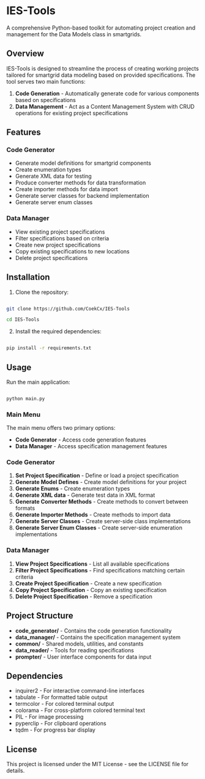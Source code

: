 # IES-Tools

A comprehensive Python-based toolkit for automating project creation and management for the Data Models class in smartgrids.

## Overview

IES-Tools is designed to streamline the process of creating working projects tailored for smartgrid data modeling based on provided specifications. The tool serves two main functions:

1. **Code Generation** - Automatically generate code for various components based on specifications
2. **Data Management** - Act as a Content Management System with CRUD operations for existing project specifications

## Features

### Code Generator

- Generate model definitions for smartgrid components
- Create enumeration types
- Generate XML data for testing
- Produce converter methods for data transformation
- Create importer methods for data import
- Generate server classes for backend implementation
- Generate server enum classes

### Data Manager

- View existing project specifications
- Filter specifications based on criteria
- Create new project specifications
- Copy existing specifications to new locations
- Delete project specifications

## Installation

1. Clone the repository:

```bash

git clone https://github.com/CoekCx/IES-Tools

cd IES-Tools

```

2. Install the required dependencies:

```bash

pip install -r requirements.txt

```

## Usage

Run the main application:

```bash

python main.py

```

### Main Menu

The main menu offers two primary options:

- **Code Generator** - Access code generation features
- **Data Manager** - Access specification management features

### Code Generator

1. **Set Project Specification** - Define or load a project specification
2. **Generate Model Defines** - Create model definitions for your project
3. **Generate Enums** - Create enumeration types
4. **Generate XML data** - Generate test data in XML format
5. **Generate Converter Methods** - Create methods to convert between formats
6. **Generate Importer Methods** - Create methods to import data
7. **Generate Server Classes** - Create server-side class implementations
8. **Generate Server Enum Classes** - Create server-side enumeration implementations

### Data Manager

1. **View Project Specifications** - List all available specifications
2. **Filter Project Specifications** - Find specifications matching certain criteria
3. **Create Project Specification** - Create a new specification
4. **Copy Project Specification** - Copy an existing specification
5. **Delete Project Specification** - Remove a specification

## Project Structure

- **code_generator/** - Contains the code generation functionality
- **data_manager/** - Contains the specification management system
- **common/** - Shared models, utilities, and constants
- **data_reader/** - Tools for reading specifications
- **prompter/** - User interface components for data input

## Dependencies

- inquirer2 - For interactive command-line interfaces
- tabulate - For formatted table output
- termcolor - For colored terminal output
- colorama - For cross-platform colored terminal text
- PIL - For image processing
- pyperclip - For clipboard operations
- tqdm - For progress bar display

## License

This project is licensed under the MIT License - see the LICENSE file for details.
